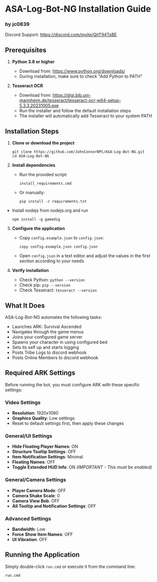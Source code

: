 # ASA-Log-Bot-NG Installation Guide
### by jc0839
Discord Support: https://discord.com/invite/QjtT94TsBE

## Prerequisites
1. **Python 3.8 or higher**
   - Download from: https://www.python.org/downloads/
   - During installation, make sure to check "Add Python to PATH"

2. **Tesseract OCR**
   - Download from: https://digi.bib.uni-mannheim.de/tesseract/tesseract-ocr-w64-setup-5.3.3.20231005.exe
   - Run the installer and follow the default installation steps
   - The installer will automatically add Tesseract to your system PATH

## Installation Steps
1. **Clone or download the project**
   ```
   git clone https://github.com/JohnConnorNPC/ASA-Log-Bot-NG.git
   cd ASA-Log-Bot-NG
   ```

2. **Install dependencies**
   - Run the provided script:
     ```
     install_requirements.cmd
     ```
   - Or manually:
     ```
     pip install -r requirements.txt
     ```

- Install nodejs from nodejs.org and run
  ```
  npm install -g gamedig
  ```

3. **Configure the application**
   - Copy `config.example.json` to `config.json`:
     ```
     copy config.example.json config.json
     ```
   - Open `config.json` in a text editor and adjust the values in the first section according to your needs

4. **Verify installation**
   - Check Python: `python --version`
   - Check pip: `pip --version`
   - Check Tesseract: `tesseract --version`

## What It Does
ASA-Log-Bot-NG automates the following tasks:
- Launches ARK: Survival Ascended
- Navigates through the game menus
- Joins your configured game server
- Spawns your character in using configured bed
- Sets its self up and starts logging
- Posts Tribe Logs to discord webhook
- Posts Online Members to discord webhook

## Required ARK Settings
Before running the bot, you must configure ARK with these specific settings:

### Video Settings
- **Resolution**: 1920x1080
- **Graphics Quality**: Low settings
- Reset to default settings first, then apply these changes

### General/UI Settings
- **Hide Floating Player Names**: ON
- **Structure Tooltip Settings**: OFF
- **Item Notification Settings**: Minimal
- **Floating Names**: OFF
- **Toggle Extended HUD Info**: ON *(IMPORTANT - This must be enabled)*

### General/Camera Settings
- **Player Camera Mode**: OFF
- **Camera Shake Scale**: 0
- **Camera View Bob**: OFF
- **All Tooltip and Notification Settings**: OFF


### Advanced Settings
- **Bandwidth**: Low
- **Force Show Item Names**: OFF
- **UI Vibration**: OFF

## Running the Application
Simply double-click `run.cmd` or execute it from the command line:
```
run.cmd
```
